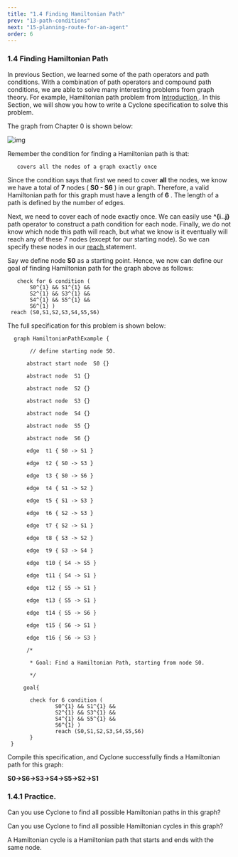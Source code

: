 ```yaml
---
title: "1.4 Finding Hamiltonian Path"
prev: "13-path-conditions"
next: "15-planning-route-for-an-agent"
order: 6
---
```

### 1.4 Finding Hamiltonian Path

In previous Section, we learned some of the path operators and path conditions. With a combination of path operators and compound path conditions, we are able to solve many interesting problems from graph theory. For example, Hamiltonian path problem from [Introduction ](https://classicwuhao.github.io/cyclone_tutorial/introduction/introduction.html). In this Section, we will show you how to write a Cyclone specification to solve this problem.

The graph from Chapter 0 is shown below:

![img](https://classicwuhao.github.io/cyclone_tutorial/chapter1/hamilton.png)

Remember the condition for finding a Hamiltonian path is that:

```
   covers all the nodes of a graph exactly once 
```

Since the condition says that first we need to cover **all** the nodes, we know we have a total of **7** nodes ( **S0 - S6** ) in our graph. Therefore, a valid Hamiltonian path for this graph must have a length of **6** . The length of a path is defined by the number of edges.

Next, we need to cover each of node exactly once. We can easily use **^{i..j}** path operator to construct a path condition for each node. Finally, we do not know which node this path will reach, but what we know is it eventually will reach any of these 7 nodes (except for our starting node). So we can specify these nodes in our [reach ](https://classicwuhao.github.io/cyclone_tutorial/expr/reach-expr.html)statement.

Say we define node **S0** as a starting point. Hence, we now can define our goal of finding Hamiltonian path for the graph above as follows:

```
   check for 6 condition ( 
       S0^{1} && S1^{1} && 
       S2^{1} && S3^{1} && 
       S4^{1} && S5^{1} && 
       S6^{1} ) 
 reach (S0,S1,S2,S3,S4,S5,S6)
```

The full specification for this problem is shown below:



```
  graph HamiltonianPathExample { 

       // define starting node S0.

      abstract start node  S0 {} 

      abstract node  S1 {} 

      abstract node  S2 {} 

      abstract node  S3 {} 

      abstract node  S4 {} 

      abstract node  S5 {} 

      abstract node  S6 {} 

      edge  t1 { S0 -> S1 } 

      edge  t2 { S0 -> S3 } 

      edge  t3 { S0 -> S6 } 

      edge  t4 { S1 -> S2 } 

      edge  t5 { S1 -> S3 } 

      edge  t6 { S2 -> S3 } 

      edge  t7 { S2 -> S1 } 

      edge  t8 { S3 -> S2 } 

      edge  t9 { S3 -> S4 } 

      edge  t10 { S4 -> S5 } 

      edge  t11 { S4 -> S1 } 

      edge  t12 { S5 -> S1 } 

      edge  t13 { S5 -> S1 } 

      edge  t14 { S5 -> S6 } 

      edge  t15 { S6 -> S1 } 

      edge  t16 { S6 -> S3 } 

      /* 

       * Goal: Find a Hamiltonian Path, starting from node S0.

       */  

     goal{ 

       check for 6 condition ( 
               S0^{1} && S1^{1} && 
               S2^{1} && S3^{1} && 
               S4^{1} && S5^{1} && 
               S6^{1} ) 
               reach (S0,S1,S2,S3,S4,S5,S6)
       }
 }
```

Compile this specification, and Cyclone successfully finds a Hamiltonian path for this graph:

**S0->S6->S3->S4->S5->S2->S1**

### 1.4.1 Practice.

Can you use Cyclone to find all possible Hamiltonian paths in this graph?

Can you use Cyclone to find all possible Hamiltonian cycles in this graph?

A Hamiltonian cycle is a Hamiltonian path that starts and ends with the same node.